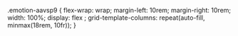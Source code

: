.emotion-aavsp9 {
    flex-wrap: wrap;
    margin-left: 10rem;
    margin-right: 10rem;
    width: 100%;
    display: flex
;
    grid-template-columns: repeat(auto-fill, minmax(18rem, 10fr));
}



